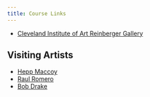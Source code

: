 ```yaml
---
title: Course Links
---
```


- [Cleveland Institute of Art Reinberger Gallery](https://www.cia.edu/exhibitions)

## Visiting Artists

- [Hepp Maccoy](https://heppmaccoy.com/)
- [Raul Romero](https://raulromero.com/)
- [Bob Drake](https://www.fluxmonkey.com/)
